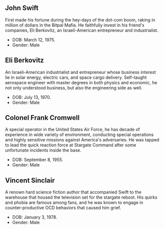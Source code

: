 ## John Swift

First made his fortune during the hey-days of the dot-com boom, raking in million of dollars in the Bitpal Mafia. He faithfully invest in his friend's companies, Eli Berkovitz, an Israeli-American entrepreneur and industrialist.

* DOB: March 12, 1975.
* Gender: Male

## Eli Berkovitz

An Israeli-American industrialist and entrepreneur whose business interest lie in solar energy, electric cars, and space cargo delivery. Self-taught aerospace engineer with master degrees in both physics and economic, he not only understood business, but also the engineering side as well.

* DOB: July 13, 1970.
* Gender: Male

## Colonel Frank Cromwell

A special operator in the United States Air Force, he has decade of experience in wide variety of environment, conducting special operations and highly sensitive missions against America's adversaries. He was tapped to lead the quick reaction force at Stargate Command after some unfortunate incidents inside the base.

* DOB: September 8, 1955.
* Gender: Male

## Vincent Sinclair

A renown hard science fiction author that accompanied Swift to the warehouse that housed the television set for the stargate reboot. His quirks and phobia are famous among fans, and he was known to engage in counter-productive OCD behaviors that caused him grief.

* DOB: January 3, 1978.
* Gender: Male

